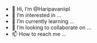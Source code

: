 - 👋 Hi, I’m @Haripavaniipl
- 👀 I’m interested in ...
- 🌱 I’m currently learning ...
- 💞️ I’m looking to collaborate on ...
- 📫 How to reach me ...

<!---
Haripavaniipl/Haripavaniipl is a ✨ special ✨ repository because its `README.md` (this file) appears on your GitHub profile.
You can click the Preview link to take a look at your changes.
--->
